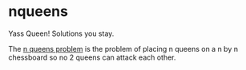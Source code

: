 # nqueens
Yass Queen! Solutions you stay.

The [n queens problem](https://en.wikipedia.org/wiki/Eight_queens_puzzle)
is the problem of placing n queens on a n by n chessboard so no 2 queens can attack each other.
